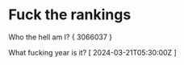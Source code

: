 # Fuck the rankings

Who the hell am I?
{ 3066037 }

What fucking year is it?
[ 2024-03-21T05:30:00Z ]
